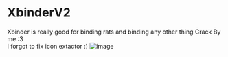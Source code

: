 # XbinderV2
Xbinder is really good for binding rats and binding any other thing
Crack By me :3  
I forgot to fix icon extactor :) ![image](https://github.com/user-attachments/assets/9862325c-9574-491e-941e-3d7d6d25aaa8)
